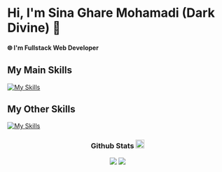 # Hi, I'm Sina Ghare Mohamadi (Dark Divine) 👋

#### 🌐 I'm Fullstack Web Developer


## My Main Skills

[![My Skills](https://skillicons.dev/icons?i=html,css,js,ts,react,nextjs,nodejs,nest,postgres,wordpress,cs&perline=12)](https://riotarena.com)

## My Other Skills

[![My Skills](https://skillicons.dev/icons?i=tailwind,bootstrap,docker,git,github,materialui,phpstorm,ps,postman,prisma,threejs,visualstudio,vscode,cloudflare&perline=12)](https://riotarena.com)


<h3 align="center">Github Stats <img src="https://em-content.zobj.net/source/animated-noto-color-emoji/356/disguised-face_1f978.gif" width="20"/></h3>

<div align="center">
  <a href="http://www.github.com/Dark-Divine"><img src="https://github-readme-streak-stats.herokuapp.com/?user=Dark-Divine&stroke=ffffff&background=0D1117&ring=3382ed&fire=3382ed&currStreakNum=ffffff&currStreakLabel=3382ed&sideNums=ffffff&sideLabels=ffffff&dates=ffffff&hide_border=true" /></a>
  <a href="http://www.github.com/Dark-Divine"><img src="https://github-readme-stats.vercel.app/api?username=Dark-Divine&theme=gruvbox_duo&show_icons=true&include_all_commits=true&count_private=true&theme=react&hide_border=true&bg_color=0D1117&title_color=3382ed&icon_color=3382ed" /></a>

</div>
